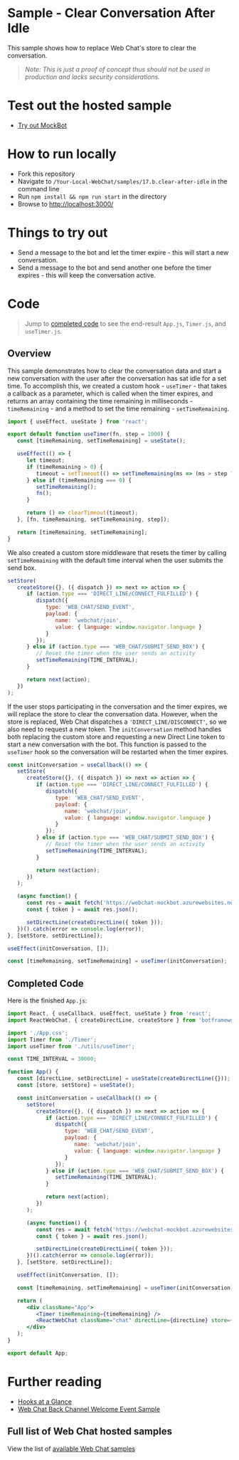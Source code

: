 # Sample - Clear Conversation After Idle

This sample shows how to replace Web Chat's store to clear the conversation.

> _Note: This is just a proof of concept thus should not be used in production
> and lacks security considerations._

# Test out the hosted sample

-  [Try out MockBot](https://microsoft.github.io/BotFramework-WebChat/17.b.clear-after-idle)

# How to run locally

-  Fork this repository
-  Navigate to `/Your-Local-WebChat/samples/17.b.clear-after-idle` in the command line
-  Run `npm install && npm run start` in the directory
-  Browse to [http://localhost:3000/](http://localhost:3000/)

# Things to try out

-  Send a message to the bot and let the timer expire - this will start a new conversation.
-  Send a message to the bot and send another one before the timer expires - this will keep the conversation active.

# Code

> Jump to [completed code](#completed-code) to see the end-result `App.js`, `Timer.js`, and `useTimer.js`.

## Overview

This sample demonstrates how to clear the conversation data and start a new conversation with the user after the conversation has sat idle for a set time. To accomplish this, we created a custom hook - `useTimer` - that takes a callback as a parameter, which is called when the timer expires, and returns an array containing the time remaining in milliseconds - `timeRemaining` - and a method to set the time remaining - `setTimeRemaining`.

```javascript
import { useEffect, useState } from 'react';

export default function useTimer(fn, step = 1000) {
   const [timeRemaining, setTimeRemaining] = useState();

   useEffect(() => {
      let timeout;
      if (timeRemaining > 0) {
         timeout = setTimeout(() => setTimeRemaining(ms => (ms > step ? ms - step : 0)), step);
      } else if (timeRemaining === 0) {
         setTimeRemaining();
         fn();
      }

      return () => clearTimeout(timeout);
   }, [fn, timeRemaining, setTimeRemaining, step]);

   return [timeRemaining, setTimeRemaining];
}
```

We also created a custom store middleware that resets the timer by calling `setTimeRemaining` with the default time interval when the user submits the send box.

```javascript
setStore(
   createStore({}, ({ dispatch }) => next => action => {
      if (action.type === 'DIRECT_LINE/CONNECT_FULFILLED') {
         dispatch({
            type: 'WEB_CHAT/SEND_EVENT',
            payload: {
               name: 'webchat/join',
               value: { language: window.navigator.language }
            }
         });
      } else if (action.type === 'WEB_CHAT/SUBMIT_SEND_BOX') {
         // Reset the timer when the user sends an activity
         setTimeRemaining(TIME_INTERVAL);
      }

      return next(action);
   })
);
```

If the user stops participating in the conversation and the timer expires, we will replace the store to clear the conversation data. However, when the store is replaced, Web Chat dispatches a `'DIRECT_LINE/DISCONNECT'`, so we also need to request a new token. The `initConversation` method handles both replacing the custom store and requesting a new Direct Line token to start a new conversation with the bot. This function is passed to the `useTimer` hook so the conversation will be restarted when the timer expires.

```javascript
const initConversation = useCallback(() => {
   setStore(
      createStore({}, ({ dispatch }) => next => action => {
         if (action.type === 'DIRECT_LINE/CONNECT_FULFILLED') {
            dispatch({
               type: 'WEB_CHAT/SEND_EVENT',
               payload: {
                  name: 'webchat/join',
                  value: { language: window.navigator.language }
               }
            });
         } else if (action.type === 'WEB_CHAT/SUBMIT_SEND_BOX') {
            // Reset the timer when the user sends an activity
            setTimeRemaining(TIME_INTERVAL);
         }

         return next(action);
      })
   );

   (async function() {
      const res = await fetch('https://webchat-mockbot.azurewebsites.net/directline/token', { method: 'POST' });
      const { token } = await res.json();

      setDirectLine(createDirectLine({ token }));
   })().catch(error => console.log(error));
}, [setStore, setDirectLine]);

useEffect(initConversation, []);

const [timeRemaining, setTimeRemaining] = useTimer(initConversation);
```

## Completed Code

Here is the finished `App.js`:

```jsx
import React, { useCallback, useEffect, useState } from 'react';
import ReactWebChat, { createDirectLine, createStore } from 'botframework-webchat';

import './App.css';
import Timer from './Timer';
import useTimer from './utils/useTimer';

const TIME_INTERVAL = 30000;

function App() {
   const [directLine, setDirectLine] = useState(createDirectLine({}));
   const [store, setStore] = useState();

   const initConversation = useCallback(() => {
      setStore(
         createStore({}, ({ dispatch }) => next => action => {
            if (action.type === 'DIRECT_LINE/CONNECT_FULFILLED') {
               dispatch({
                  type: 'WEB_CHAT/SEND_EVENT',
                  payload: {
                     name: 'webchat/join',
                     value: { language: window.navigator.language }
                  }
               });
            } else if (action.type === 'WEB_CHAT/SUBMIT_SEND_BOX') {
               setTimeRemaining(TIME_INTERVAL);
            }

            return next(action);
         })
      );

      (async function() {
         const res = await fetch('https://webchat-mockbot.azurewebsites.net/directline/token', { method: 'POST' });
         const { token } = await res.json();

         setDirectLine(createDirectLine({ token }));
      })().catch(error => console.log(error));
   }, [setStore, setDirectLine]);

   useEffect(initConversation, []);

   const [timeRemaining, setTimeRemaining] = useTimer(initConversation);

   return (
      <div className="App">
         <Timer timeRemaining={timeRemaining} />
         <ReactWebChat className="chat" directLine={directLine} store={store} />
      </div>
   );
}

export default App;
```

# Further reading

-  [Hooks at a Glance](https://reactjs.org/docs/hooks-overview.html)
-  [Web Chat Back Channel Welcome Event Sample](https://github.com/microsoft/BotFramework-WebChat/tree/master/samples/04.api/a.welcome-event)

## Full list of Web Chat hosted samples

View the list of [available Web Chat samples](https://github.com/microsoft/BotFramework-WebChat/tree/master/samples)
